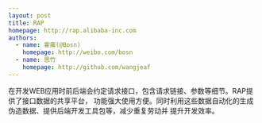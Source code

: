 ```yaml
---
layout: post
title: RAP
homepage: http://rap.alibaba-inc.com
authors:
  - name: 霍雍(@Bosn)
    homepage: http://weibo.com/bosn
  - name: 思竹
    homepage: http://github.com/wangjeaf
---
```


在开发WEB应用时前后端会约定请求接口，包含请求链接、参数等细节。RAP提供了接口数据的共享平台，
功能强大使用方便。同时利用这些数据自动化的生成伪造数据、提供后端开发工具包等，减少重复劳动并
提升开发效率。
